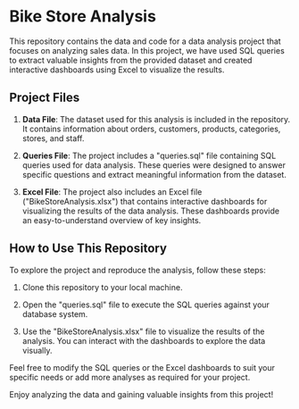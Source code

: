 # Bike Store Analysis

This repository contains the data and code for a data analysis project that focuses on analyzing sales data. In this project, we have used SQL queries to extract valuable insights from the provided dataset and created interactive dashboards using Excel to visualize the results.

## Project Files

1. **Data File**: The dataset used for this analysis is included in the repository. It contains information about orders, customers, products, categories, stores, and staff.

2. **Queries File**: The project includes a "queries.sql" file containing SQL queries used for data analysis. These queries were designed to answer specific questions and extract meaningful information from the dataset.

3. **Excel File**: The project also includes an Excel file ("BikeStoreAnalysis.xlsx") that contains interactive dashboards for visualizing the results of the data analysis. These dashboards provide an easy-to-understand overview of key insights.

## How to Use This Repository

To explore the project and reproduce the analysis, follow these steps:

1. Clone this repository to your local machine.

2. Open the "queries.sql" file to execute the SQL queries against your database system.

3. Use the "BikeStoreAnalysis.xlsx" file to visualize the results of the analysis. You can interact with the dashboards to explore the data visually.

Feel free to modify the SQL queries or the Excel dashboards to suit your specific needs or add more analyses as required for your project.

Enjoy analyzing the data and gaining valuable insights from this project!
